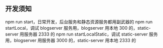 ## 开发须知
npm run start，日常开发，后台服务和静态资源服务都用副武器的
npm run startLocal，调试 blogserver 服务用，blogserver 用本地 300 的，static-server 用服务器 2333 的
npm run startLocalStatic，调试 static-server 服务用，blogserver 用服务器 3000 的，static-server 用本地 2333 的


